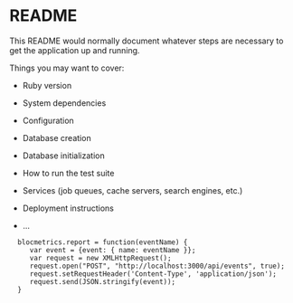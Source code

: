 # README

This README would normally document whatever steps are necessary to get the
application up and running.

Things you may want to cover:

* Ruby version

* System dependencies

* Configuration

* Database creation

* Database initialization

* How to run the test suite

* Services (job queues, cache servers, search engines, etc.)

* Deployment instructions

* ...

```
  blocmetrics.report = function(eventName) {
     var event = {event: { name: eventName }};
     var request = new XMLHttpRequest();
     request.open("POST", "http://localhost:3000/api/events", true);
     request.setRequestHeader('Content-Type', 'application/json');
     request.send(JSON.stringify(event));
  }
```
